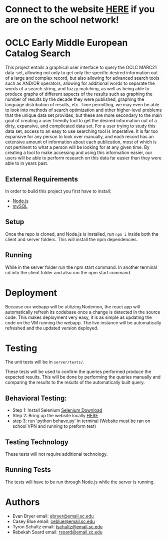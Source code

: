 # Connect to the website [HERE](http://10.173.131.12:3000/) if you are on the school network!

# OCLC Early Middle European Catalog Search

This project entails a graphical user interface to query the OCLC MARC21 data-set, allowing not only to get only the specific desired information out of a large and complex record, but also allowing for advanced search tools such as AND/OR operators, allowing for additional words to separate the words of a search string, and fuzzy matching, as well as being able to produce graphs of different aspects of the results such as graphing the number of results by the decade they were published, graphing the language distribution of results, etc. Time permitting, we may even be able to look into methods of search optimization and other higher-level problems that the unique data set provides, but these are more secondary to the main goal of creating a user friendly tool to get the desired information out of a dirty, expansive, and complicated data set.
For a user trying to study this data set, access to an easy to use searching tool is imperative. It is far too expansive for any person to look over manually, and each record has an extensive amount of information about each publication, most of which is not pertinent to what a person will be looking for at any given time. By creating a tool to make accessing and using this information easier, our users will be able to perform research on this data far easier than they were able to in years past.

## External Requirements

In order to build this project you first have to install:

* [Node.js](https://nodejs.org/en/)
* [mySQL](https://www.mysql.com/)

## Setup
Once the repo is cloned, and Node.js is installed, run `npm i` inside both the client and server folders. This will install the npm dependencies.



## Running

While in the server folder run the npm start command. In another terminal cd into the client folder and also run the npm start command.

# Deployment

Because our webapp will be utilizing Nodemon, the react app will automatically refresh its codebase once a change is detected in the source code. This makes deployment very easy, it is as simple as updating the code on the VM running the webapp. The live instance will be automatically refreshed and the updated version deployed.

# Testing

The unit tests will be in `server/tests/`.

These tests will be used to confirm the queries performed produce the expected results. This will be done by performing the queries manually and comparing the results to the results of the automatically built query.

## Behavioral Testing:

  * Step 1: Install Selenium [Selenium Download](https://www.selenium.dev/downloads/)
  * Step 2: Bring up the website locally [HERE](http://10.173.131.12:3000/)
  * step 3: run 'python behave.py' in terminal (Website must be ran on school VPN and running to preform test)
  
  
## Testing Technology

These tests will not require additional technology.

## Running Tests

The tests will have to be run through Node.js while the server is running.

# Authors

* Evan Bryer email: ebryer@email.sc.edu
* Casey Blue email: ceblue@email.sc.edu
* Tyron Schultz email: tschultz@email.sc.edu
* Rebekah Soard email: rsoard@email.sc.edu

